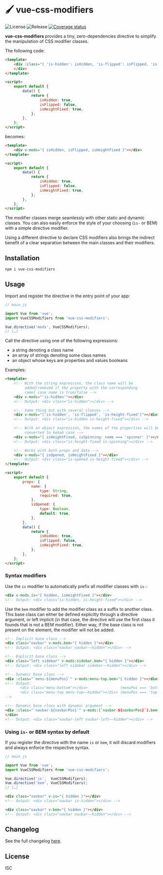 # 🖌️ vue-css-modifiers

![License](https://badgen.net/github/license/cheap-glitch/vue-css-modifiers?color=green)
![Release](https://badgen.net/github/release/cheap-glitch/vue-css-modifiers?color=green)
[![Coverage status](https://coveralls.io/repos/github/cheap-glitch/vue-css-modifiers/badge.svg?branch=main)](https://coveralls.io/github/cheap-glitch/vue-css-modifiers?branch=main)

**vue-css-modifiers** provides  a tiny, zero-dependencies directive  to simplify
the manipulation of CSS modifier classes.

The following code:
```html
<template>
	<div :class="{ 'is-hidden': isHidden, 'is-flipped': isFlipped, 'is-height-fixed': isHeightFixed }">
	</div>
</template>

<script>
	export default {
		data() {
			return {
				isHidden: true,
				isFlipped: false,
				isHeightFixed: true,
			};
		},
	};
</script>
```

becomes:
```html
<template>
	<div v-mods="{ isHidden, isFlipped, isHeightFixed }"></div>
</template>

<script>
	export default {
		data() {
			return {
				isHidden: true,
				isFlipped: false,
				isHeightFixed: true,
			};
		},
	};
</script>
```

The modifier classes merge seamlessly with other static and dynamic classes. You
can also easily enforce the style of  your choosing (`is-` or BEM) with a simple
directive modifier.

Using a  different directive to declare  CSS modifiers also brings  the indirect
benefit of a clear separation between the main classes and their modifiers.

## Installation

```shell
npm i vue-css-modifiers
```

## Usage

Import and register the directive in the entry point of your app:
```javascript
// main.js

import Vue from 'vue';
import VueCSSModifiers from 'vue-css-modifiers';

Vue.directive('mods', VueCSSModifiers);
// […]
```

Call the directive using one of the following expressions:
  * a string denoting a class name
  * an array of strings denoting some class names
  * an object whose keys are properties and values booleans

Examples:
```html
<template>
	<!-- With the string expression, the class name will be
	     added/removed if the property with the corresponding
	     camel case name is true/false -->
	<div v-mods="'is-hidden'"></div>
	<!-- Output: <div class="is-hidden"></div> -->

	<!-- Same thing but with several classes -->
	<div v-mods="['is-hidden', 'is-flipped', 'is-height-fixed']"></div>
	<!-- Output: <div class="is-hidden is-height-fixed"></div> -->

	<!-- With an object expression, the names of the properties will be
	     converted to kebab case -->
	<div v-mods="{ isHeightFixed, isSpinning: name === 'spinner' }"></div>
	<!-- Output: <div class="is-height-fixed is-spinning"></div> -->

	<!-- Works with both props and data -->
	<div v-mods="{ isOpened, isHeightFixed }"></div>
	<!-- Output: <div class="is-opened is-height-fixed"></div> -->
</template>

<script>
	export default {
		props: {
			name: {
				type: String,
				required: true,
			},
			isOpened: {
				type: Boolean,
				default: true,
			},
		},
		data() {
			return {
				isHidden: true,
				isFlipped: false,
				isHeightFixed: true,
			};
		},
	};
</script>
```

### Syntax modifiers

Use the `is` modifier to automatically prefix all modifier classes with `is-`:
```html
<div v-mods.is="{ hidden, isHeightFixed }"></div>
<!-- Output: <div class="is-hidden, is-height-fixed"></div> -->
```

Use the `bem` modifier  to add the modifier class as a  suffix to another class.
This base class can either be  defined explicitly  through a directive argument,
or left implicit (in that case, the directive will use the first class it founds
that is not a BEM modifier). Either way, if the base class is not present on the
element, the modifier will not be added.
```html
<!-- Implicit base class -->
<div class="navbar" v-mods.bem="{ hidden }"></div>
<!-- Output: <div class="navbar navbar––hidden"></div> -->

<!-- Explicit base class -->
<div class="left sidebar" v-mods:sidebar.bem="{ hidden }"></div>
<!-- Output: <div class="left sidebar sidebar––hidden"></div> -->

<!-- Dynamic base class -->
<div :class="`menu-${menuPos}`" v-mods:menu-top.bem="{ hidden }"></div>
<!-- Output:
       <div class="menu-bottom"></div>               (menuPos === 'bottom')
       <div class="menu-top menu-top––hidden"></div> (menuPos === 'top')
-->

<!-- Dynamic base class with dynamic argument -->
<div :class="`navbar-${navbarPos}`" v-mods:[`navbar-${navbarPos}`].bem="{ hidden }">
</div>
<!-- Output: <div class="navbar-left navbar-left––hidden"></div> -->
```

### Using `is-` or BEM syntax by default

If you  register the  directive with  the name  `is` or  `bem`, it  will discard
modifiers and always enforce the respective syntax.

```javascript
// main.js

import Vue from 'vue';
import VueCSSModifiers from 'vue-css-modifiers';

Vue.directive('is',  VueCSSModifiers);
Vue.directive('bem', VueCSSModifiers);
// […]
```

```html
<div class="navbar" v-is="{ hidden }"></div>
<!-- Output: <div class="navbar is-hidden"></div> -->

<div class="navbar" v-bem="{ hidden }"></div>
<!-- Output: <div class="navbar navbar––hidden"></div> -->
```

## Changelog

See the full changelog [here](https://github.com/cheap-glitch/vue-css-modifiers/releases).

## License

ISC

